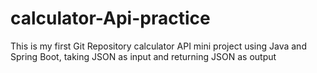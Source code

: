 # calculator-Api-practice
This is my first Git Repository 
calculator API mini project using Java and Spring Boot, taking JSON as input and returning JSON as output

